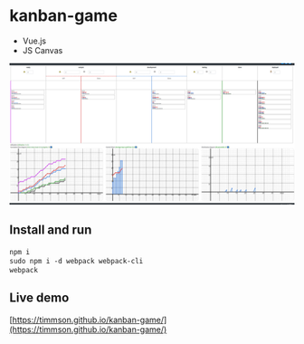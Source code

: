 # kanban-game

* Vue.js
* JS Canvas

![Image of board](https://raw.githubusercontent.com/timmson/kanban-game/master/game.png)


## Install and run
```
npm i
sudo npm i -d webpack webpack-cli
webpack
```

## Live demo
[https://timmson.github.io/kanban-game/](https://timmson.github.io/kanban-game/)
